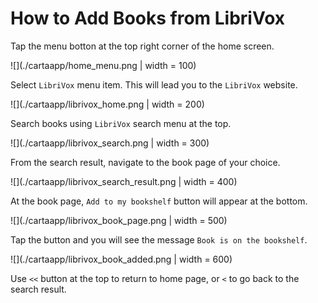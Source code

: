 # How to Add Books from LibriVox

Tap the menu botton at the top right corner of the home screen.

![](./cartaapp/home_menu.png | width = 100)

Select `LibriVox` menu item. This will lead you to the `LibriVox` website.

![](./cartaapp/librivox_home.png | width = 200)

Search books using `LibriVox` search menu at the top.

![](./cartaapp/librivox_search.png | width = 300)

From the search result, navigate to the book page of your choice.

![](./cartaapp/librivox_search_result.png | width = 400)

At the book page, `Add to my bookshelf` button will appear at the bottom.

![](./cartaapp/librivox_book_page.png | width = 500)

Tap the button and you will see the message `Book is on the bookshelf`.

![](./cartaapp/librivox_book_added.png | width = 600)

Use `<<` button at the top to return to home page, or `<` to go back to the
search result.
